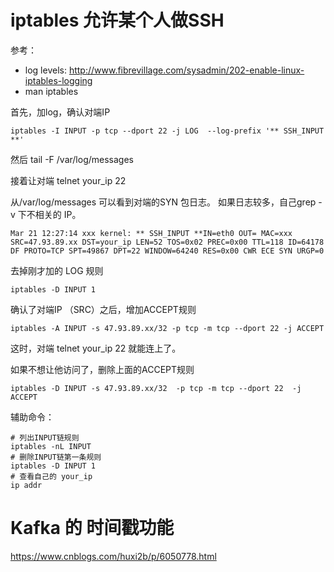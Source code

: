# iptables 允许某个人做SSH
参考：
* log levels: http://www.fibrevillage.com/sysadmin/202-enable-linux-iptables-logging
* man iptables

首先，加log，确认对端IP
```shell
iptables -I INPUT -p tcp --dport 22 -j LOG  --log-prefix '** SSH_INPUT **'
```

然后 tail -F /var/log/messages

接着让对端  telnet your_ip 22

从/var/log/messages 可以看到对端的SYN 包日志。
如果日志较多，自己grep -v 下不相关的 IP。
```shell
Mar 21 12:27:14 xxx kernel: ** SSH_INPUT **IN=eth0 OUT= MAC=xxx SRC=47.93.89.xx DST=your_ip LEN=52 TOS=0x02 PREC=0x00 TTL=118 ID=64178 DF PROTO=TCP SPT=49867 DPT=22 WINDOW=64240 RES=0x00 CWR ECE SYN URGP=0
```

去掉刚才加的 LOG 规则
```shell
iptables -D INPUT 1
```

确认了对端IP （SRC）之后，增加ACCEPT规则
```shell
iptables -A INPUT -s 47.93.89.xx/32 -p tcp -m tcp --dport 22 -j ACCEPT
```

这时，对端 telnet your_ip 22 就能连上了。


如果不想让他访问了，删除上面的ACCEPT规则
```shell
iptables -D INPUT -s 47.93.89.xx/32  -p tcp -m tcp --dport 22  -j ACCEPT
```


辅助命令：
```shell
# 列出INPUT链规则
iptables -nL INPUT
# 删除INPUT链第一条规则
iptables -D INPUT 1
# 查看自己的 your_ip
ip addr
```

# Kafka 的 时间戳功能
https://www.cnblogs.com/huxi2b/p/6050778.html
